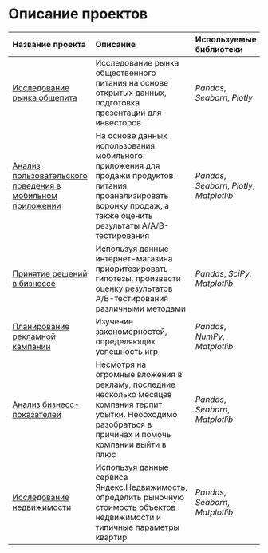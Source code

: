 # Описание проектов
| Название проекта | Описание | Используемые библиотеки |
| :---------------------- | :---------------------- | :---------------------- |
| [Исследование рынка общепита](catering_market) | Исследование рынка общественного питания на основе открытых данных, подготовка презентации для инвесторов| *Pandas*, *Seaborn*, *Plotly* |
| [Анализ пользовательского поведения в мобильном приложении](new_font) | На основе данных использования мобильного приложения для продажи продуктов питания проанализировать воронку продаж, а также оценить результаты A/A/B-тестирования | *Pandas*, *Seaborn*, *Plotly*, *Matplotlib* |
| [Принятие решений в бизнессе](decision_making_business) | Используя данные интернет-магазина приоритезировать гипотезы, произвести оценку результатов A/B-тестирования различными методами | *Pandas*, *SciPy*, *Matplotlib* |
| [Планирование рекламной кампании](planning_advertising_campaign) | Изучение закономерностей, определяющих успешность игр | *Pandas*, *NumPy*, *Matplotlib* |
| [Анализ бизнесс-показателей](analysis_business_indicate) | Несмотря на огромные вложения в рекламу, последние несколько месяцев компания терпит убытки. Необходимо разобраться в причинах и помочь компании выйти в плюс | *Pandas*, *Seaborn*, *Matplotlib* |
| [Исследование недвижимости](real_estate_research) | Используя данные сервиса Яндекс.Недвижимость, определить рыночную стоимость объектов недвижимости и типичные параметры квартир | *Pandas*, *Seaborn*, *Matplotlib* |
